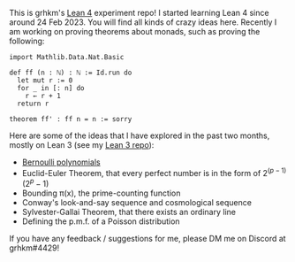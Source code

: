 This is grhkm's [Lean 4](https://github.com/leanprover/lean4) experiment repo! I started learning Lean 4 since around 24 Feb 2023. You will find all kinds of crazy ideas here. Recently I am working on proving theorems about monads, such as proving the following:

```lean
import Mathlib.Data.Nat.Basic

def ff (n : ℕ) : ℕ := Id.run do
  let mut r := 0
  for _ in [: n] do
    r ← r + 1
  return r

theorem ff' : ff n = n := sorry
```

Here are some of the ideas that I have explored in the past two months, mostly on Lean 3 (see my [Lean 3 repo](https://github.com/grhkm21/lean)):

-   [Bernoulli polynomials](https://github.com/leanprover-community/mathlib/pull/18313)
-   Euclid-Euler Theorem, that every perfect number is in the form of $2^(p - 1)(2^p - 1)$
-   Bounding π(x), the prime-counting function
-   Conway's look-and-say sequence and cosmological sequence
-   Sylvester-Gallai Theorem, that there exists an ordinary line
-   Defining the p.m.f. of a Poisson distribution

If you have any feedback / suggestions for me, please DM me on Discord at grhkm#4429!
